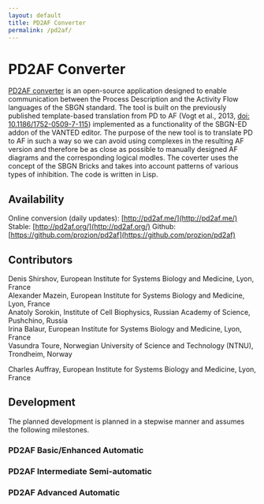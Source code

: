 ```yaml
---
layout: default
title: PD2AF Converter
permalink: /pd2af/
---
```


# PD2AF Converter

[PD2AF converter](http://pd2af.me/) is an open-source application designed to enable communication between the Process Description and the Activity Flow languages of the SBGN standard. The tool is built on the previously published template-based translation from PD to AF (Vogt et al., 2013, [doi: 10.1186/1752-0509-7-115](https://doi.org/10.1186/1752-0509-7-115)) implemented as a functionality of the SBGN-ED addon of the VANTED editor. The purpose of the new tool is to translate PD to AF in such a way so we can avoid using complexes in the resulting AF version and therefore be as close as possible to manually designed AF diagrams and the corresponding logical modles. The coverter uses the concept of the SBGN Bricks and takes into account patterns of various types of inhibition. The code is written in Lisp.

## Availability

Online conversion (daily updates): [http://pd2af.me/](http://pd2af.me/)
Stable: [http://pd2af.org/](http://pd2af.org/)
Github: [https://github.com/prozion/pd2af](https://github.com/prozion/pd2af)

<!-- The translation fuctuionality is implemented in Newt Editor.-->

## Contributors

Denis Shirshov, European Institute for Systems Biology and Medicine, Lyon, France  
Alexander Mazein, European Institute for Systems Biology and Medicine, Lyon, France  
Anatoly Sorokin, Institute of Cell Biophysics, Russian Academy of Science, Pushchino, Russia  
Irina Balaur, European Institute for Systems Biology and Medicine, Lyon, France  
Vasundra Toure, Norwegian University of Science and Technology (NTNU), Trondheim, Norway  
<!--Ugur Dogrusoz, Bilkent University, Ankara, Turkey  -->
Charles Auffray, European Institute for Systems Biology and Medicine, Lyon, France  

## Development

The planned development is planned in a stepwise manner and assumes the following milestones.

### PD2AF Basic/Enhanced Automatic 

### PD2AF Intermediate Semi-automatic

### PD2AF Advanced Automatic

